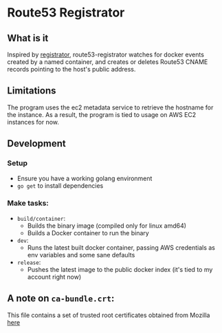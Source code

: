 # Route53 Registrator

## What is it

Inspired by [registrator](https://github.com/gliderlabs/registrator), route53-registrator watches for docker events created by a named container, and creates or deletes Route53 CNAME records pointing to the host's public address.

## Limitations

The program uses the ec2 metadata service to retrieve the hostname for the instance. As a result, the program is tied to usage on AWS EC2 instances for now.

## Development

### Setup

- Ensure you have a working golang environment
- `go get` to install dependencies

### Make tasks:

 - `build/container`: 
     - Builds the binary image (compiled only for linux amd64)
     - Builds a Docker container to run the binary
 - `dev`:
     - Runs the latest built docker container, passing AWS credentials as env variables and 
       some sane defaults
 - `release`:
     - Pushes the latest image to the public docker index (it's tied to my account right now)


## A note on `ca-bundle.crt`:

This file contains a set of trusted root certificates obtained from Mozilla [here](http://hg.mozilla.org/releases/mozilla-release/raw-file/default/security/nss/lib/ckfw/builtins/certdata.txt)
